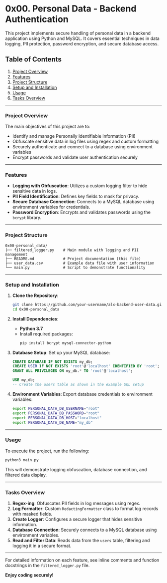 # 0x00. Personal Data - Backend Authentication

This project implements secure handling of personal data in a backend application using Python and MySQL. It covers essential techniques in data logging, PII protection, password encryption, and secure database access.

## Table of Contents
1. [Project Overview](#project-overview)
2. [Features](#features)
3. [Project Structure](#project-structure)
4. [Setup and Installation](#setup-and-installation)
5. [Usage](#usage)
6. [Tasks Overview](#tasks-overview)

---

### Project Overview
The main objectives of this project are to:
- Identify and manage Personally Identifiable Information (PII)
- Obfuscate sensitive data in log files using regex and custom formatting
- Securely authenticate and connect to a database using environment variables
- Encrypt passwords and validate user authentication securely

---

### Features
- **Logging with Obfuscation**: Utilizes a custom logging filter to hide sensitive data in logs.
- **PII Field Identification**: Defines key fields to mask for privacy.
- **Secure Database Connection**: Connects to a MySQL database using environment variables for credentials.
- **Password Encryption**: Encrypts and validates passwords using the `bcrypt` library.

---

### Project Structure
```plaintext
0x00-personal_data/
├── filtered_logger.py    # Main module with logging and PII management
├── README.md             # Project documentation (this file)
├── user_data.csv         # Example data file with user information
└── main.py               # Script to demonstrate functionality
```

---

### Setup and Installation

1. **Clone the Repository**:
    ```bash
    git clone https://github.com/your-username/alx-backend-user-data.git
    cd 0x00-personal_data
    ```

2. **Install Dependencies**:
    - **Python 3.7**
    - Install required packages:
      ```bash
      pip install bcrypt mysql-connector-python
      ```

3. **Database Setup**:
    Set up your MySQL database:
    ```sql
    CREATE DATABASE IF NOT EXISTS my_db;
    CREATE USER IF NOT EXISTS 'root'@'localhost' IDENTIFIED BY 'root';
    GRANT ALL PRIVILEGES ON my_db.* TO 'root'@'localhost';

    USE my_db;
    -- Create the users table as shown in the example SQL setup
    ```

4. **Environment Variables**:
    Export database credentials to environment variables:
    ```bash
    export PERSONAL_DATA_DB_USERNAME="root"
    export PERSONAL_DATA_DB_PASSWORD="root"
    export PERSONAL_DATA_DB_HOST="localhost"
    export PERSONAL_DATA_DB_NAME="my_db"
    ```

---

### Usage

To execute the project, run the following:
```bash
python3 main.py
```
This will demonstrate logging obfuscation, database connection, and filtered data display.

---

### Tasks Overview

1. **Regex-ing**: Obfuscates PII fields in log messages using regex.
2. **Log Formatter**: Custom `RedactingFormatter` class to format log records with masked fields.
3. **Create Logger**: Configures a secure logger that hides sensitive information.
4. **Database Connection**: Securely connects to a MySQL database using environment variables.
5. **Read and Filter Data**: Reads data from the `users` table, filtering and logging it in a secure format.

---

For detailed information on each feature, see inline comments and function docstrings in the `filtered_logger.py` file. 

**Enjoy coding securely!**
